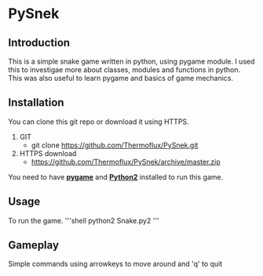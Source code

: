 # PySnek
	
## Introduction	
This is a simple snake game written in python, using pygame module.
I used this to investigae more about classes, modules and functions in python.
This was also useful to learn pygame and basics of game mechanics.

## Installation
You can clone this git repo or download it using HTTPS.
1. GIT
	* git clone https://github.com/Thermoflux/PySnek.git
2. HTTPS download
	* https://github.com/Thermoflux/PySnek/archive/master.zip
	
You need to have **[pygame](https://www.pygame.org/wiki/about "Pygame Wiki")** and **[Python2](https://www.python.org/downloads/release/python-2714/ "Python 2.7.14")** installed to run this game.
	
## Usage

To run the game.
	'''shell
	python2 Snake.py2
	'''

## Gameplay

Simple commands using arrowkeys to move around and 'q' to quit
	